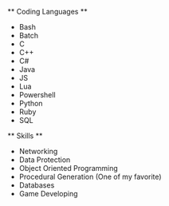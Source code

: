 ** Coding Languages **
- Bash
- Batch
- C
- C++
- C#
- Java
- JS
- Lua
- Powershell
- Python
- Ruby
- SQL

** Skills **
- Networking
- Data Protection
- Object Oriented Programming
- Procedural Generation (One of my favorite)
- Databases
- Game Developing
